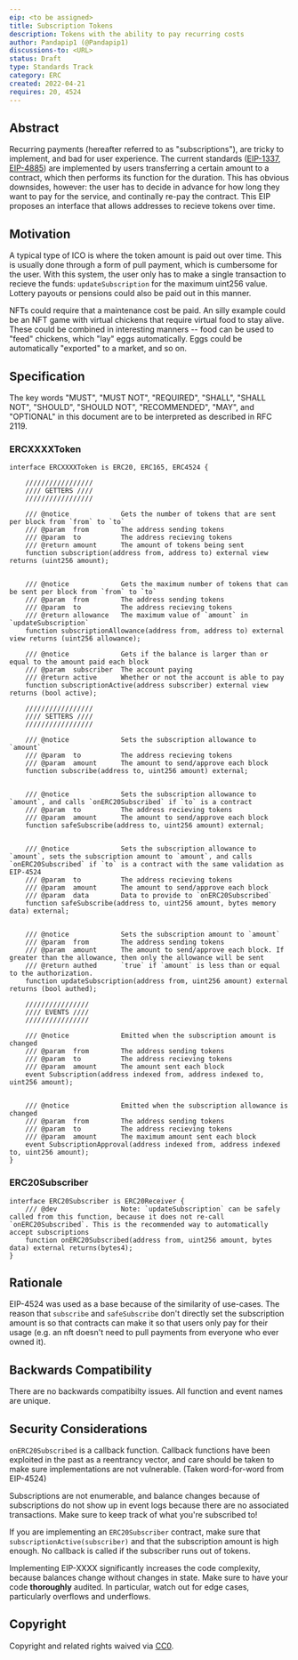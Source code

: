 ```yaml
---
eip: <to be assigned>
title: Subscription Tokens
description: Tokens with the ability to pay recurring costs
author: Pandapip1 (@Pandapip1)
discussions-to: <URL>
status: Draft
type: Standards Track
category: ERC
created: 2022-04-21
requires: 20, 4524
---
```


## Abstract
Recurring payments (hereafter referred to as "subscriptions"), are tricky to implement, and bad for user experience. The current standards ([EIP-1337](./eip-1337.md), [EIP-4885](./eip-4885.md)) are implemented by users transferring a certain amount to a contract, which then performs its function for the duration. This has obvious downsides, however: the user has to decide in advance for how long they want to pay for the service, and continally re-pay the contract. This EIP proposes an interface that allows addresses to recieve tokens over time.

## Motivation
A typical type of ICO is where the token amount is paid out over time. This is usually done through a form of pull payment, which is cumbersome for the user. With this system, the user only has to make a single transaction to recieve the funds: `updateSubscription` for the maximum uint256 value. Lottery payouts or pensions could also be paid out in this manner.

NFTs could require that a maintenance cost be paid. An silly example could be an NFT game with virtual chickens that require virtual food to stay alive. These could be combined in interesting manners -- food can be used to "feed" chickens, which "lay" eggs automatically. Eggs could be automatically "exported" to a market, and so on.

## Specification
The key words "MUST", "MUST NOT", "REQUIRED", "SHALL", "SHALL NOT", "SHOULD", "SHOULD NOT", "RECOMMENDED", "MAY", and "OPTIONAL" in this document are to be interpreted as described in RFC 2119.

### ERCXXXXToken

```solidity
interface ERCXXXXToken is ERC20, ERC165, ERC4524 {

    /////////////////
    //// GETTERS ////
    /////////////////

    /// @notice             Gets the number of tokens that are sent per block from `from` to `to`
    /// @param  from        The address sending tokens
    /// @param  to          The address recieving tokens
    /// @return amount      The amount of tokens being sent
    function subscription(address from, address to) external view returns (uint256 amount);


    /// @notice             Gets the maximum number of tokens that can be sent per block from `from` to `to`
    /// @param  from        The address sending tokens
    /// @param  to          The address recieving tokens
    /// @return allowance   The maximum value of `amount` in `updateSubscription`
    function subscriptionAllowance(address from, address to) external view returns (uint256 allowance);

    /// @notice             Gets if the balance is larger than or equal to the amount paid each block
    /// @param  subscriber  The account paying
    /// @return active      Whether or not the account is able to pay
    function subscriptionActive(address subscriber) external view returns (bool active);

    /////////////////
    //// SETTERS ////
    /////////////////

    /// @notice             Sets the subscription allowance to `amount`
    /// @param  to          The address recieving tokens
    /// @param  amount      The amount to send/approve each block
    function subscribe(address to, uint256 amount) external;


    /// @notice             Sets the subscription allowance to `amount`, and calls `onERC20Subscribed` if `to` is a contract
    /// @param  to          The address recieving tokens
    /// @param  amount      The amount to send/approve each block
    function safeSubscribe(address to, uint256 amount) external;


    /// @notice             Sets the subscription allowance to `amount`, sets the subscription amount to `amount`, and calls `onERC20Subscribed` if `to` is a contract with the same validation as EIP-4524
    /// @param  to          The address recieving tokens
    /// @param  amount      The amount to send/approve each block
    /// @param  data        Data to provide to `onERC20Subscribed`
    function safeSubscribe(address to, uint256 amount, bytes memory data) external;


    /// @notice             Sets the subscription amount to `amount`
    /// @param  from        The address sending tokens
    /// @param  amount      The amount to send/approve each block. If greater than the allowance, then only the allowance will be sent
    /// @return authed      `true` if `amount` is less than or equal to the authorization.
    function updateSubscription(address from, uint256 amount) external returns (bool authed);

    ////////////////
    //// EVENTS ////
    ////////////////

    /// @notice             Emitted when the subscription amount is changed
    /// @param  from        The address sending tokens
    /// @param  to          The address recieving tokens
    /// @param  amount      The amount sent each block
    event Subscription(address indexed from, address indexed to, uint256 amount);


    /// @notice             Emitted when the subscription allowance is changed
    /// @param  from        The address sending tokens
    /// @param  to          The address recieving tokens
    /// @param  amount      The maximum amount sent each block
    event SubscriptionApproval(address indexed from, address indexed to, uint256 amount);
}
```

### ERC20Subscriber
```solidity
interface ERC20Subscriber is ERC20Receiver {
    /// @dev                Note: `updateSubscription` can be safely called from this function, because it does not re-call `onERC20Subscribed`. This is the recommended way to automatically accept subscriptions
    function onERC20Subscribed(address from, uint256 amount, bytes data) external returns(bytes4);
}
```

## Rationale
EIP-4524 was used as a base because of the similarity of use-cases. The reason that `subscribe` and `safeSubscribe` don't directly set the subscription amount is so that contracts can make it so that users only pay for their usage (e.g. an nft doesn't need to pull payments from everyone who ever owned it).

## Backwards Compatibility
There are no backwards compatibilty issues. All function and event names are unique.

## Security Considerations
`onERC20Subscribed` is a callback function. Callback functions have been exploited in the past as a reentrancy vector, and care should be taken to make sure implementations are not vulnerable. (Taken word-for-word from EIP-4524)

Subscriptions are not enumerable, and balance changes because of subscriptions do not show up in event logs because there are no associated transactions. Make sure to keep track of what you're subscribed to!

If you are implementing an `ERC20Subscriber` contract, make sure that `subscriptionActive(subscriber)` and that the subscription amount is high enough. No callback is called if the subscriber runs out of tokens.

Implementing EIP-XXXX significantly increases the code complexity, because balances change without changes in state. Make sure to have your code **thoroughly** audited. In particular, watch out for edge cases, particularly overflows and underflows.

## Copyright
Copyright and related rights waived via [CC0](https://creativecommons.org/publicdomain/zero/1.0/).
